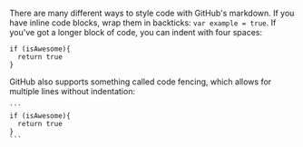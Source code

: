 There are many different ways to style code with GitHub's markdown. If you have
inline code blocks, wrap them in backticks: `var example = true`.  If you've got
a longer block of code, you can indent with four spaces:

    if (isAwesome){
      return true
    }

GitHub also supports something called code fencing, which allows for multiple
lines without indentation:

    ```
    if (isAwesome){
      return true
    }
    ```
